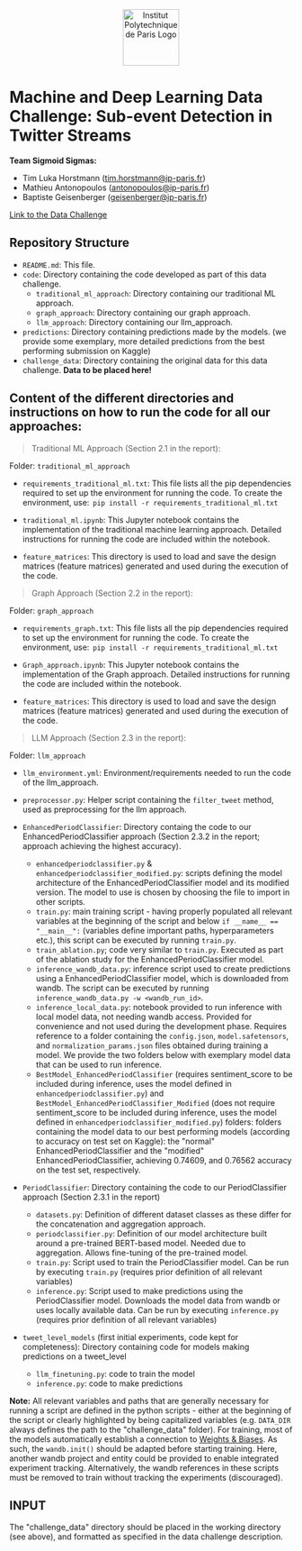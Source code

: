 <div align="center">
    <img alt="Institut Polytechnique de Paris Logo" width="auto" height="100px" src="https://www.ip-paris.fr/sites/default/files/presse/Charte%20Graphique/Logo%20IP%20Paris%206%20%C3%A9coles%20vertical%20png.png" />
</div>


# Machine and Deep Learning Data Challenge: Sub-event Detection in Twitter Streams

__Team Sigmoid Sigmas:__


  - Tim Luka Horstmann (tim.horstmann@ip-paris.fr)
  - Mathieu Antonopoulos (antonopoulos@ip-paris.fr)
  - Baptiste Geisenberger (geisenberger@ip-paris.fr)


[Link to the Data Challenge](https://www.kaggle.com/competitions/sub-event-detection-in-twitter-streams)

## Repository Structure
- `README.md`: This file.
- `code`: Directory containing the code developed as part of this data challenge.
	- `traditional_ml_approach`: Directory containing our traditional ML approach.
	- `graph_approach`: Directory containing our graph approach.
	- `llm_approach`: Directory containing our llm_approach.
- `predictions`: Directory containing predictions made by the models. (we provide some exemplary, more detailed predictions from the best performing submission on Kaggle)
- `challenge_data`: Directory containing the original data for this data challenge. __Data to be placed here!__

## Content of the different directories and instructions on how to run the code for all our approaches:
> Traditional ML Approach (Section 2.1 in the report):

Folder: `traditional_ml_approach`

- `requirements_traditional_ml.txt`: This file lists all the pip dependencies required to set up the environment for running the code. To create the environment, use: ⁠ `pip install -r requirements_traditional_ml.txt`⁠
- `traditional_ml.ipynb`⁠: This Jupyter notebook contains the implementation of the traditional machine learning approach. Detailed instructions for running the code are included within the notebook.

- `feature_matrices`⁠: This directory is used to load and save the design matrices (feature matrices) generated and used during the execution of the code.

> Graph Approach (Section 2.2 in the report):

Folder: `graph_approach`

- `requirements_graph.txt`: This file lists all the pip dependencies required to set up the environment for running the code. To create the environment, use: ⁠ `pip install -r requirements_traditional_ml.txt`⁠
- `Graph_approach.ipynb`⁠: This Jupyter notebook contains the implementation of the Graph approach. Detailed instructions for running the code are included within the notebook.

- `feature_matrices`⁠: This directory is used to load and save the design matrices (feature matrices) generated and used during the execution of the code.


> LLM Approach (Section 2.3 in the report):

Folder: `llm_approach`

- `llm_environment.yml`: Environment/requirements needed to run the code of the llm_approach.
- `preprocessor.py`: Helper script containing the `filter_tweet` method, used as preprocessing for the llm approach.
- `EnhancedPeriodClassifier`: Directory containg the code to our EnhancedPeriodClassifier approach (Section 2.3.2 in the report; approach achieving the highest accuracy).
	- `enhancedperiodclassifier.py` & `enhancedperiodclassifier_modified.py`: scripts defining the model architecture of the EnhancedPeriodClassifier model and its modified version. The model to use is chosen by choosing the file to import in other scripts.
	- `train.py`: main training script - having properly populated all relevant variables at the beginning of the script and below `if __name__ == "__main__":` (variables define important paths, hyperparameters etc.), this script can be executed by running `train.py`.
	- `train_ablation.py`; code very similar to `train.py`. Executed as part of the ablation study for the EnhancedPeriodClassifier model.
	- `inference_wandb_data.py`: inference script used to create predictions using a EnhancedPeriodClassifier model, which is downloaded from wandb. The script can be executed by running `inference_wandb_data.py -w <wandb_run_id>`.
	- `inference_local_data.py`: notebook provided to run inference with local model data, not needing wandb access. Provided for convenience and not used during the development phase. Requires reference to a folder containing the `config.json`, `model.safetensors`, and `normalization_params.json` files obtained during training a model. We provide the two folders below with exemplary model data that can be used to run inference.
	- `BestModel_EnhancedPeriodClassifier` (requires sentiment_score to be included during inference, uses the model defined in `enhancedperiodclassifier.py`) and `BestModel_EnhancedPeriodClassifier_Modified` (does not require sentiment_score to be included during inference, uses the model defined in `enhancedperiodclassifier_modified.py`) folders: folders containing the model data to our best performing models (according to accuracy on test set on Kaggle): the "normal" EnhancedPeriodClassifier and the "modified" EnhancedPeriodClassifier, achieving 0.74609, and 0.76562 accuracy on the test set, respectively.

- `PeriodClassifier`: Directory containing the code to our PeriodClassifier approach (Section 2.3.1 in the report)
	- `datasets.py`: Definition of different dataset classes as these differ for the concatenation and aggregation approach.
	- `periodclassifier.py`: Definition of our model architecture built around a pre-trained BERT-based model. Needed due to aggregation. Allows fine-tuning of the pre-trained model.
	- `train.py`: Script used to train the PeriodClassifier model. Can be run by executing `train.py` (requires prior definition of all relevant variables)
	- `inference.py`: Script used to make predictions using the PeriodClassifier model. Downloads the model data from wandb or uses locally available data. Can be run by executing `inference.py` (requires prior definition of all relevant variables)
- `tweet_level_models` (first initial experiments, code kept for completeness): Directory containing code for models making predictions on a tweet_level
	- `llm_finetuning.py`: code to train the model
	- `inference.py`: code to make predictions 

__Note:__
All relevant variables and paths that are generally necessary for running a script are defined in the python scripts - either at the beginning of the script or clearly highlighted by being capitalized variables (e.g. `DATA_DIR` always defines the path to the "challenge_data" folder). For training, most of the models automatically establish a connection to [Weights & Biases](https://wandb.ai/home). As such, the `wandb.init()` should be adapted before starting training. Here, another wandb project and entity could be provided to enable integrated experiment tracking. Alternatively, the wandb references in these scripts must be removed to train without tracking the experiments (discouraged).

## INPUT
The "challenge_data" directory should be placed in the working directory (see above), and formatted as specified in the data challenge description.